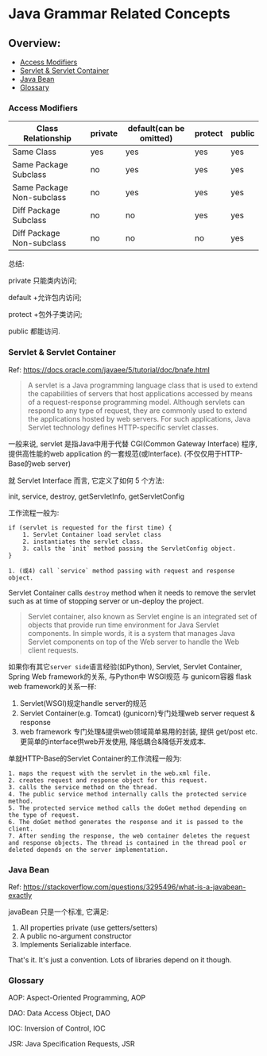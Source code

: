 # Java Grammar Related Concepts

## Overview:

- [Access Modifiers](#Access-Modifiers)
- [Servlet & Servlet Container](#Servlet-&-Servlet-Container)
- [Java Bean](#Java-Bean)
- [Glossary](#Glossary)

### Access Modifiers

| Class Relationship | private | default(can be omitted) | protect | public |
|--------------------|---------|-------------------------|---------|--------|
| Same Class         | yes     | yes                     | yes     | yes    |
| Same Package Subclass| no    | yes                     | yes     | yes    |
| Same Package Non-subclass| no| yes                     | yes     | yes    |
| Diff Package Subclass| no    | no                      | yes     | yes    |
| Diff Package Non-subclass| no| no                      | no      | yes    |

总结:

private 只能类内访问;

default +允许包内访问;

protect +包外子类访问;

public 都能访问.

### Servlet & Servlet Container

Ref: https://docs.oracle.com/javaee/5/tutorial/doc/bnafe.html

> A servlet is a Java programming language class that is used to extend the capabilities of servers that host applications accessed by means of a request-response programming model.
> Although servlets can respond to any type of request, they are commonly used to extend the applications hosted by web servers. For such applications, Java Servlet technology defines HTTP-specific servlet classes.

一般来说, servlet 是指Java中用于代替 CGI(Common Gateway Interface) 程序, 提供高性能的web application 的一套规范(或Interface). (不仅仅用于HTTP-Base的web server)

就 Servlet Interface 而言, 它定义了如何 5 个方法:

init, service, destroy, getServletInfo, getServletConfig

工作流程一般为:

```
if (servlet is requested for the first time) {
    1. Servlet Container load servlet class
    2. instantiates the servlet class.
    3. calls the `init` method passing the ServletConfig object.
}

1. (或4) call `service` method passing with request and response object.
```

Servlet Container calls `destroy` method when it needs to remove the servlet such as at time of stopping server or un-deploy the project.

> Servlet container, also known as Servlet engine is an integrated set of objects that provide run time environment for Java Servlet components.
> In simple words, it is a system that manages Java Servlet components on top of the Web server to handle the Web client requests.

如果你有其它`server side`语言经验(如Python), Servlet, Servlet Container, Spring Web framework的关系, 与Python中 WSGI规范 与 gunicorn容器 flask web framework的关系一样:

1. Servlet(WSGI)规定handle server的规范
2. Servlet Container(e.g. Tomcat) (gunicorn)专门处理web server request & response
3. web framework 专门处理&提供web领域简单易用的封装, 提供 get/post etc. 更简单的interface供web开发使用, 降低耦合&降低开发成本.

单就HTTP-Base的Servlet Container的工作流程一般为:

```
1. maps the request with the servlet in the web.xml file.
2. creates request and response object for this request.
3. calls the service method on the thread.
4. The public service method internally calls the protected service method.
5. The protected service method calls the doGet method depending on the type of request.
6. The doGet method generates the response and it is passed to the client.
7. After sending the response, the web container deletes the request and response objects. The thread is contained in the thread pool or deleted depends on the server implementation.
```

### Java Bean

Ref: https://stackoverflow.com/questions/3295496/what-is-a-javabean-exactly

javaBean 只是一个标准, 它满足:

1. All properties private (use getters/setters)
2. A public no-argument constructor
3. Implements Serializable interface.

That's it. It's just a convention. Lots of libraries depend on it though.

### Glossary

AOP: Aspect-Oriented Programming, AOP

DAO: Data Access Object, DAO

IOC: Inversion of Control, IOC

JSR: Java Specification Requests, JSR
